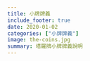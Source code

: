 ```yaml
---
title: 小牌牌義
include_footer: true
date: 2020-01-02
categories: ["小牌牌義"]
image: the-coins.jpg
summary: 塔羅牌小牌牌義說明
---
```

